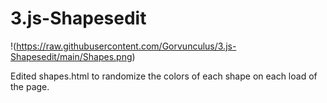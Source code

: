 # 3.js-Shapesedit

!(https://raw.githubusercontent.com/Gorvunculus/3.js-Shapesedit/main/Shapes.png)

Edited shapes.html to randomize the colors of each shape on each load of the page.
